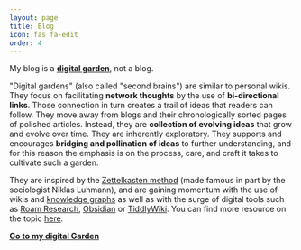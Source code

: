```yaml
---
layout: page
title: Blog
icon: fas fa-edit
order: 4
---
```


My blog is a **[digital garden](https://adrien-perello.github.io/notes/)**, not a blog.

"Digital gardens" (also called "second brains") are similar to personal wikis. They focus on facilitating **network thoughts** by the use of **bi-directional links**. Those connection in turn creates a trail of ideas that readers can follow. They move away from blogs and their chronologically sorted pages of polished articles. Instead, they are **collection of evolving ideas** that grow and evolve over time. They are inherently exploratory. They supports and encourages **bridging and pollination of ideas** to further understanding, and for this reason the emphasis is on the process, care, and craft it takes to cultivate such a garden.

They are inspired by the [Zettelkasten method](https://en.wikipedia.org/wiki/Zettelkasten) (made famous in part by the sociologist Niklas Luhmann), and are gaining momentum with the use of wikis and [knowledge graphs](https://en.wikipedia.org/wiki/Knowledge_graph) as well as with the surge of digital tools such as [Roam Research](https://roamresearch.com/), [Obsidian](https://obsidian.md/) or [TiddlyWiki](https://tiddlywiki.com/). You can find more resource on the topic [here](https://github.com/MaggieAppleton/digital-gardeners).

<a class="tag" href="https://adrien-perello.github.io/notes/">**Go to my digital Garden**</a>
